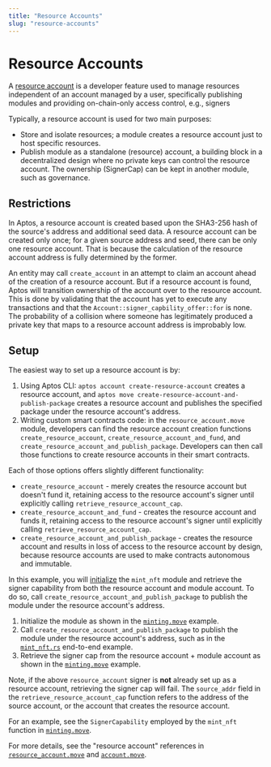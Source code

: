 ```yaml
---
title: "Resource Accounts"
slug: "resource-accounts"
---
```


# Resource Accounts

A [resource account](https://github.com/aptos-labs/aptos-core/blob/main/aptos-move/framework/aptos-framework/sources/resource_account.move) is a developer feature used to manage resources independent of an account managed by a user, specifically publishing modules and providing on-chain-only access control, e.g., signers

Typically, a resource account is used for two main purposes:

* Store and isolate resources; a module creates a resource account just to host specific resources.
* Publish module as a standalone (resource) account, a building block in a decentralized design where no private keys can control the resource account. The ownership (SignerCap) can be kept in another module, such as governance.

## Restrictions

In Aptos, a resource account is created based upon the SHA3-256 hash of the source's address and additional seed data. A resource account can be created only once; for a given source address and seed, there can be only one resource account. That is because the calculation of the resource account address is fully determined by the former.

An entity may call `create_account` in an attempt to claim an account ahead of the creation of a resource account. But if a resource account is found, Aptos will transition ownership of the account over to the resource account. This is done by validating that the account has yet to execute any transactions and that the `Account::signer_capbility_offer::for` is none. The probability of a collision where someone has legitimately produced a private key that maps to a resource account address is improbably low.

## Setup

The easiest way to set up a resource account is by:

1. Using Aptos CLI: `aptos account create-resource-account` creates a resource account, and `aptos move create-resource-account-and-publish-package` creates a resource account and publishes the specified package under the resource account's address.
1. Writing custom smart contracts code: in the `resource_account.move` module, developers can find the resource account creation functions `create_resource_account`, `create_resource_account_and_fund`, and `create_resource_account_and_publish_package`. Developers can then call those functions to create resource accounts in their smart contracts.

Each of those options offers slightly different functionality:
* `create_resource_account` - merely creates the resource account but doesn't fund it, retaining access to the resource account's signer until explicitly calling `retrieve_resource_account_cap`.
* `create_resource_account_and_fund` - creates the resource account and funds it, retaining access to the resource account's signer until explicitly calling `retrieve_resource_account_cap`.
* `create_resource_account_and_publish_package` - creates the resource account and results in loss of access to the resource account by design, because resource accounts are used to make contracts autonomous and immutable.

In this example, you will [initialize](https://github.com/aptos-labs/aptos-core/blob/2e9d8ee759fcd3f6e831034f05c1656b1c48efc4/aptos-move/move-examples/mint_nft/sources/minting.move#L73) the `mint_nft` module and retrieve the signer capability from both the resource account and module account. To do so, call `create_resource_account_and_publish_package` to publish the module under the resource account's address.

1. Initialize the module as shown in the [`minting.move`](https://github.com/aptos-labs/aptos-core/blob/2e9d8ee759fcd3f6e831034f05c1656b1c48efc4/aptos-move/move-examples/mint_nft/sources/minting.move#L73) example.
1. Call `create_resource_account_and_publish_package` to publish the module under the resource account's address, such as in the [`mint_nft.rs`](https://github.com/aptos-labs/aptos-core/blob/main/aptos-move/e2e-move-tests/src/tests/mint_nft.rs#L62) end-to-end example.
1. Retrieve the signer cap from the resource account + module account as shown in the [`minting.move`](https://github.com/aptos-labs/aptos-core/blob/2e9d8ee759fcd3f6e831034f05c1656b1c48efc4/aptos-move/move-examples/mint_nft/sources/minting.move#L83) example.

Note, if the above `resource_account` signer is **not** already set up as a resource account, retrieving the signer cap will fail. The `source_addr` field in the `retrieve_resource_account_cap` function refers to the address of the source account, or the account that creates the resource account.

For an example, see the `SignerCapability` employed by the `mint_nft` function in [`minting.move`](https://github.com/aptos-labs/aptos-core/blob/2e9d8ee759fcd3f6e831034f05c1656b1c48efc4/aptos-move/move-examples/mint_nft/sources/minting.move#L143-L181).

For more details, see the "resource account" references in [`resource_account.move`](https://github.com/aptos-labs/aptos-core/blob/main/aptos-move/framework/aptos-framework/sources/resource_account.move) and [`account.move`](https://github.com/aptos-labs/aptos-core/blob/main/aptos-move/framework/aptos-framework/sources/account.move).
